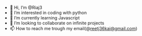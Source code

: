 - 👋 Hi, I’m @Riaj3
- 👀 I’m interested in coding with python
- 🌱 I’m currently learning Javascript
- 💞️ I’m looking to collaborate on infinite projects
- 📫 How to reach me trough my email(@reetj36kai@gmail.com)

<!---
Riaj3/Riaj3 is a ✨ special ✨ repository because its `README.md` (this file) appears on your GitHub profile.
You can click the Preview link to take a look at your changes.
--->
